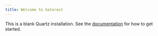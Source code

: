 ```yaml
---
title: Welcome to Galerest
---
```


This is a blank Quartz installation.
See the [documentation](https://quartz.jzhao.xyz) for how to get started.
